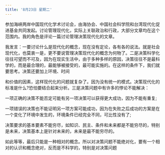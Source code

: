 ```yaml
---
title: '8月23日 星期二'
---
```


参加海峡两岸中国现代化学术讨论会，由海协会、中国社会科学院和台湾现代化促进基金共同发起。讨论管理现代化，实际上关联政治和行政，大部分文章均在这个范围内。我的角色是评论一篇讨论管理决策现代化的文章。

我发言：一要讨论什么是现代化的概念，现在没有定论，各有各的说法。就是社会现代化，也莫衷一是，更不要说管理决策现代化的概念为何物了。二是决策科学化往往可望而不可及，因为在现实生活中，由于多种多样的原因，决策往往不是最科学的，而是最合理的，最能够被接受的，最可能实施的。在这样的条件下，我们就要思考。决策还要加上环境、时间

和价值的因素，这样现代化的问题就复杂了。因为没有统一的模式。决策现代化的标准是什么?恐怕要结合起来分析。三是决策问题中有许多的悖论不能解决：

一项正确的决策不能否定可能有另一项决策可以获得更大成功，因为不能有重复;

一项错误的决策也不能证明另一项方案可能成功，因为在失败之后成功的方案是在一个变化了环境中发生的，环境条件已经完全不同，可比性没有了;

决策要求的基本要素不能穷尽，如知识、民主、条件和未来都是不能穷尽的，特别是未来，决策基本上是针对未来的，未来是最不能穷尽的。

如此等等，最后只能是一种相对的概念。所以对决策问题不能绝对化，要有一个相对的认识和概念绝对，反而是不科学的，特别是对决策问题

